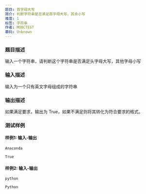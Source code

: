 ```yaml
---
题目: 首字母大写
简介: 判断字符串是否满足首字母大写，其余小写
难度: 1
标签: 字符串
作者: MOOCTEST
慕码: Unknown
---
```


### 题目描述

输入一个字符串，请判断这个字符串是否满足头字母大写，其他字母小写

### 输入描述

输入为一个只有英文字母组成的字符串

### 输出描述

如果满足要求，输出为 True，如果不满足则将其转化为符合要求的格式。

### 测试样例

#### 样例1: 输入-输出

```
Anaconda
```

```
True
```

#### 样例2: 输入-输出

```
python
```

```
Python
```

